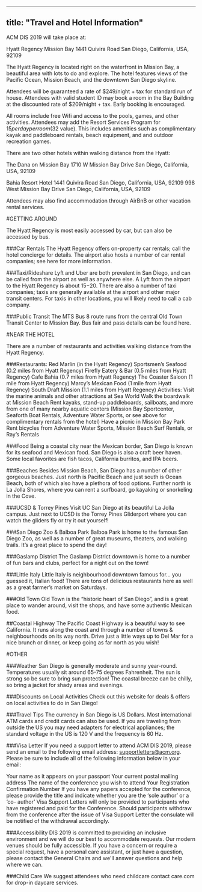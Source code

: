 
---
title: "Travel and Hotel Information"
---

ACM DIS 2019 will take place at: 

Hyatt Regency Mission Bay
1441 Quivira Road
San Diego, California, USA, 92109

The Hyatt Regency is located right on the waterfront in Mission Bay, a beautiful area with lots to do and explore. The hotel features views of the Pacific Ocean, Mission Beach, and the downtown San Diego skyline.

Attendees will be guaranteed a rate of $249/night + tax for standard run of house. Attendees with valid student ID may book a room in the Bay Building at the discounted rate of $209/night + tax. Early booking is encouraged.

All rooms include free Wifi and access to the pools, games, and other activities. Attendees may add the Resort Services Program for $15 per day per room ($32 value). This includes amenities such as complimentary kayak and paddleboard rentals, beach equipment, and and outdoor recreation games.

There are two other hotels within walking distance from the Hyatt:

The Dana on Mission Bay
1710 W Mission Bay Drive
San Diego, California, USA, 92109

Bahia Resort Hotel
1441 Quivira Road
San Diego, California, USA, 92109
998 West Mission Bay Drive
San Diego, California, USA, 92109

Attendees may also find accommodation through AirBnB or other vacation rental services.

#GETTING AROUND

The Hyatt Regency is most easily accessed by car, but can also be accessed by bus.

###Car Rentals
The Hyatt Regency offers on-property car rentals; call the hotel concierge for details. The airport also hosts a number of car rental companies; see here for more information.

###Taxi/Rideshare
Lyft and Uber are both prevalent in San Diego, and can be called from the airport as well as anywhere else. A Lyft from the airport to the Hyatt Regency is about $15-$20. There are also a number of taxi companies; taxis are generally available at the airport and other major transit centers. For taxis in other locations, you will likely need to call a cab company.

###Public Transit
The MTS Bus 8 route runs from the central Old Town Transit Center to Mission Bay. Bus fair and pass details can be found here.

#NEAR THE HOTEL

There are a number of restaurants and activities walking distance from the Hyatt Regency.

###Restaurants:
Red Marlin (in the Hyatt Regency)
Sportsmen’s Seafood (0.2 miles from Hyatt Regency)
Firefly Eatery & Bar (0.5 miles from Hyatt Regency)
Cafe Bahia (0.7 miles from Hyatt Regency)
The Coaster Saloon (1 mile from Hyatt Regency)
Marcy’s Mexican Food (1 mile from Hyatt Regency)
South Draft Mission (1.1 miles from Hyatt Regency)
Activities:
Visit the marine animals and other attractions at Sea World
Walk the boardwalk at Mission Beach
Rent kayaks, stand-up paddleboards, sailboats, and more from one of many nearby aquatic centers (Mission Bay Sportcenter, Seaforth Boat Rentals, Adventure Water Sports, or see above for complimentary rentals from the hotel)
Have a picnic in Mission Bay Park
Rent bicycles from Adventure Water Sports, Mission Beach Surf Rentals, or Ray’s Rentals

###Food
Being a coastal city near the Mexican border, San Diego is known for its seafood and Mexican food. San Diego is also a craft beer haven. Some local favorites are fish tacos, California burritos, and IPA beers.

###Beaches
Besides Mission Beach, San Diego has a number of other gorgeous beaches. Just north is Pacific Beach and just south is Ocean Beach, both of which also have a plethora of food options. Further north is La Jolla Shores, where you can rent a surfboard, go kayaking or snorkeling in the Cove.

###UCSD & Torrey Pines
Visit UC San Diego at its beautiful La Jolla campus. Just next to UCSD is the Torrey Pines Gliderport where you can watch the gliders fly or try it out yourself!

###San Diego Zoo & Balboa Park
Balboa Park is home to the famous San Diego Zoo, as well as a number of great museums, theaters, and walking trails. It’s a great place to spend the day!

###Gaslamp District
The Gaslamp District downtown is home to a number of fun bars and clubs, perfect for a night out on the town!

###Little Italy
Little Italy is neighbourhood downtown famous for… you guessed it, Italian food! There are tons of delicious restaurants here as well as a great farmer’s market on Saturdays.

###Old Town
Old Town is the “historic heart of San Diego”, and is a great place to wander around, visit the shops, and have some authentic Mexican food.

##Coastal Highway
The Pacific Coast Highway is a beautiful way to see California. It runs along the coast and through a number of towns & neighbourhoods on its way north. Drive just a little ways up to Del Mar for a nice brunch or dinner, or keep going as far north as you wish!

#OTHER

###Weather
San Diego is generally moderate and sunny year-round. Temperatures usually sit around 65-75 degrees Fahrenheit. The sun is strong so be sure to bring sun protection! The coastal breeze can be chilly, so bring a jacket for shady areas and evenings.

###Discounts on Local Activities
Check out this website for deals & offers on local activities to do in San Diego!

###Travel Tips
The currency in San Diego is US Dollars. Most international ATM cards and credit cards can also be used. If you are traveling from outside the US you may need adapters for electrical appliances; the standard voltage in the US is 120 V and the frequency is 60 Hz.

###Visa Letter
If you need a support letter to attend ACM DIS 2019, please send an email to the following email address: supportletters@acm.org. Please be sure to include all of the following information below in your email:

Your name as it appears on your passport
Your current postal mailing address
The name of the conference you wish to attend
Your Registration Confirmation Number
If you have any papers accepted for the conference, please provide the title and indicate whether you are the ‘sole author’ or a ‘co- author’
Visa Support Letters will only be provided to participants who have registered and paid for the Conference. Should participants withdraw from the conference after the issue of Visa Support Letter the consulate will be notified of the withdrawal accordingly.

###Accessibility
DIS 2019 is committed to providing an inclusive environment and we will do our best to accommodate requests. Our modern venues should be fully accessible. If you have a concern or require a special request, have a personal care assistant, or just have a question, please contact the General Chairs and we'll answer questions and help where we can.

###Child Care
We suggest attendees who need childcare contact care.com for drop-in daycare services.
